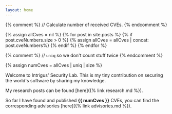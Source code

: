 ```yaml
---
layout: home
---
```

{% comment %}
// Calculate number of received CVEs.
{% endcomment %}

{% assign allCves = nil %}
{% for post in site.posts %}
{% if post.cveNumbers.size > 0 %}
{% assign allCves = allCves | concat: post.cveNumbers%}
{% endif %}
{% endfor %}

{% comment %}
// `uniq` so we don't count stuff twice
{% endcomment %}

{% assign numCves = allCves | uniq | size %}


Welcome to Intrigus' Security Lab.
This is my tiny contribution on securing the world's software by sharing my knowledge.

My research posts can be found [here]({% link research.md %}).

So far I have found and published **{{ numCves }}** CVEs, you can find the corresponding advisories [here]({% link advisories.md %}).
